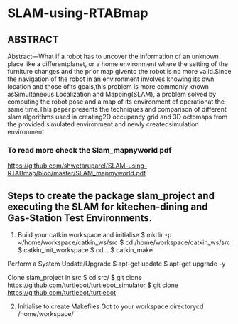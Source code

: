 # SLAM-using-RTABmap

## ABSTRACT
Abstract—What if a robot has to uncover the information of an unknown place like a differentplanet, or a home environment where the setting of the furniture changes and the prior map givento the robot is no more valid.Since the navigation of the robot in an environment involves knowing its own location and those ofits goals,this problem is more commonly known asSimultaneous Localization and Mapping(SLAM), a problem solved by computing the robot pose and a map of its environment of operationat the same time.This paper presents the techniques and comparison of different slam algorithms used in creating2D occupancy grid and 3D octomaps from the provided simulated environment and newly createdsimulation environment.

### To read more check the Slam_mapnyworld pdf 

https://github.com/shwetaruparel/SLAM-using-RTABmap/blob/master/SLAM_mapmyworld.pdf

## Steps to create the package slam_project and executing the SLAM for kitechen-dining and Gas-Station Test Environments.

1. Build your catkin workspace and initialise
$ mkdir -p ~/home/workspace/catkin_ws/src
$ cd /home/workspace/catkin_ws/src
$ catkin_init_workspace
$ cd ..
$ catkin_make

Perform a System Update/Upgrade
$ apt-get update
$ apt-get upgrade -y

Clone slam_project in src
$ cd src/
$ git clone https://github.com/turtlebot/turtlebot_simulator
$ git clone https://github.com/turtlebot/turtlebot

2. Initialise to create Makefiles
Got to your workspace directorycd /home/workspace/
